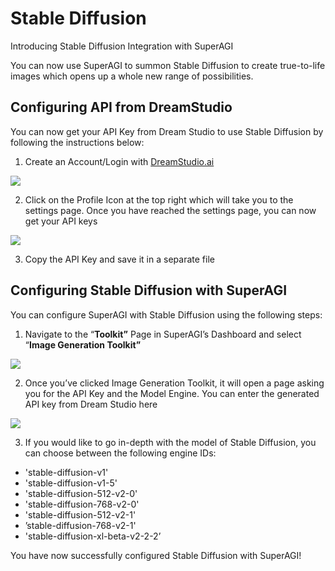 # Stable Diffusion

Introducing Stable Diffusion Integration with SuperAGI

You can now use SuperAGI to summon Stable Diffusion to create true-to-life images which opens up a whole new range of possibilities. 

## Configuring API from DreamStudio

You can now get your API Key from Dream Studio to use Stable Diffusion by following the instructions below: 

1. Create an Account/Login with [DreamStudio.ai](http://DreamStudio.ai)

![](https://github.com/Phoenix2809/SuperAGI/assets/133874957/6f99b6ab-3dbc-431c-abff-15c0a71850c3)

2. Click on the Profile Icon at the top right which will take you to the settings page. Once you have reached the settings page, you can now get your API keys 

![](https://github.com/Phoenix2809/SuperAGI/assets/133874957/e405fbac-50fb-485a-8a3a-30ab7c64ac53)

3. Copy the API Key and save it in a separate file

## Configuring Stable Diffusion with SuperAGI

You can configure SuperAGI with Stable Diffusion using the following steps:

1. Navigate to the “****************Toolkit”**************** Page in SuperAGI’s Dashboard and select “****************Image Generation Toolkit”**************** 

![](https://github.com/Phoenix2809/SuperAGI/assets/133874957/0d02b35a-f7ca-4375-a71b-50dc8dc8cbb0)

2. Once you’ve clicked Image Generation Toolkit, it will open a page asking you for the API Key and the Model Engine. You can enter the generated API key from Dream Studio here

![](https://github.com/Phoenix2809/SuperAGI/assets/133874957/5766bd80-0085-4467-b7bf-e6c0d1eddda6)

3. If you would like to go in-depth with the model of Stable Diffusion, you can choose between the following engine IDs: 

- 'stable-diffusion-v1'
- 'stable-diffusion-v1-5'
- 'stable-diffusion-512-v2-0'
- 'stable-diffusion-768-v2-0'
- 'stable-diffusion-512-v2-1'
- ’stable-diffusion-768-v2-1'
- 'stable-diffusion-xl-beta-v2-2-2’

You have now successfully configured Stable Diffusion with SuperAGI!
